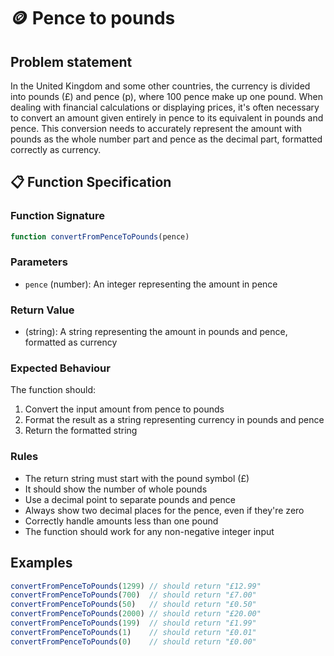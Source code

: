 # 🪙 Pence to pounds

## Problem statement

In the United Kingdom and some other countries, the currency is divided into pounds (£) and pence (p), where 100 pence make up one pound. When dealing with financial calculations or displaying prices, it's often necessary to convert an amount given entirely in pence to its equivalent in pounds and pence. This conversion needs to accurately represent the amount with pounds as the whole number part and pence as the decimal part, formatted correctly as currency.

## 📋 Function Specification

### Function Signature
```javascript
function convertFromPenceToPounds(pence)
```

### Parameters
- `pence` (number): An integer representing the amount in pence

### Return Value
- (string): A string representing the amount in pounds and pence, formatted as currency

### Expected Behaviour
The function should:

1. Convert the input amount from pence to pounds
2. Format the result as a string representing currency in pounds and pence
3. Return the formatted string

### Rules
- The return string must start with the pound symbol (£)
- It should show the number of whole pounds
- Use a decimal point to separate pounds and pence
- Always show two decimal places for the pence, even if they're zero
- Correctly handle amounts less than one pound
- The function should work for any non-negative integer input

## Examples
```javascript
convertFromPenceToPounds(1299) // should return "£12.99"
convertFromPenceToPounds(700)  // should return "£7.00"
convertFromPenceToPounds(50)   // should return "£0.50"
convertFromPenceToPounds(2000) // should return "£20.00"
convertFromPenceToPounds(199)  // should return "£1.99"
convertFromPenceToPounds(1)    // should return "£0.01"
convertFromPenceToPounds(0)    // should return "£0.00"
```


